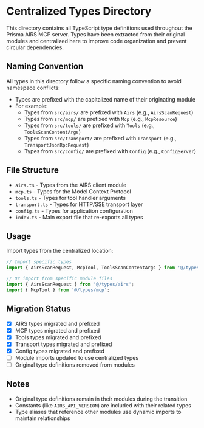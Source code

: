 # Centralized Types Directory

This directory contains all TypeScript type definitions used throughout the Prisma AIRS MCP server. Types have been extracted from their original modules and centralized here to improve code organization and prevent circular dependencies.

## Naming Convention

All types in this directory follow a specific naming convention to avoid namespace conflicts:

- Types are prefixed with the capitalized name of their originating module
- For example:
    - Types from `src/airs/` are prefixed with `Airs` (e.g., `AirsScanRequest`)
    - Types from `src/mcp/` are prefixed with `Mcp` (e.g., `McpResource`)
    - Types from `src/tools/` are prefixed with `Tools` (e.g., `ToolsScanContentArgs`)
    - Types from `src/transport/` are prefixed with `Transport` (e.g., `TransportJsonRpcRequest`)
    - Types from `src/config/` are prefixed with `Config` (e.g., `ConfigServer`)

## File Structure

- `airs.ts` - Types from the AIRS client module
- `mcp.ts` - Types for the Model Context Protocol
- `tools.ts` - Types for tool handler arguments
- `transport.ts` - Types for HTTP/SSE transport layer
- `config.ts` - Types for application configuration
- `index.ts` - Main export file that re-exports all types

## Usage

Import types from the centralized location:

```typescript
// Import specific types
import { AirsScanRequest, McpTool, ToolsScanContentArgs } from '@/types';

// Or import from specific module files
import { AirsScanRequest } from '@/types/airs';
import { McpTool } from '@/types/mcp';
```

## Migration Status

- [x] AIRS types migrated and prefixed
- [x] MCP types migrated and prefixed
- [x] Tools types migrated and prefixed
- [x] Transport types migrated and prefixed
- [x] Config types migrated and prefixed
- [ ] Module imports updated to use centralized types
- [ ] Original type definitions removed from modules

## Notes

- Original type definitions remain in their modules during the transition
- Constants (like `AIRS_API_VERSION`) are included with their related types
- Type aliases that reference other modules use dynamic imports to maintain relationships
